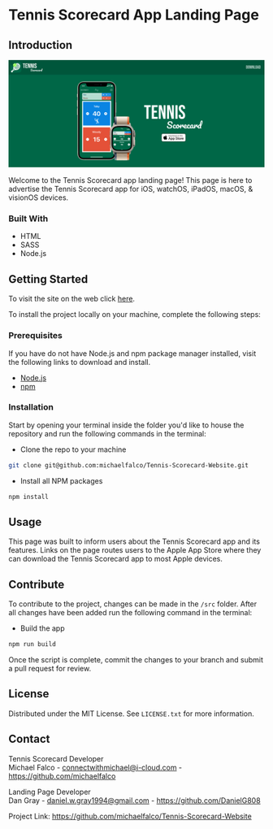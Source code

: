 # Tennis Scorecard App Landing Page

## Introduction

![App-Screenshot](./src/Resources/Readme/Landing-Page-Screenshot.png)

Welcome to the Tennis Scorecard app landing page! This page is here to advertise the Tennis Scorecard app for iOS, watchOS, iPadOS, macOS, & visionOS devices.

### Built With

- HTML
- SASS
- Node.js

## Getting Started

To visit the site on the web click [here](https://tennisscorecard.app/).

To install the project locally on your machine, complete the following steps:

### Prerequisites

If you have do not have Node.js and npm package manager installed, visit the following links to download and install.

- [Node.js](https://nodejs.org)
- [npm](https://docs.npmjs.com/cli/v8/commands/npm-install)

### Installation

Start by opening your terminal inside the folder you'd like to house the repository and run the following commands in the terminal:

- Clone the repo to your machine

```sh
git clone git@github.com:michaelfalco/Tennis-Scorecard-Website.git
```

- Install all NPM packages

```sh
npm install
```

## Usage

This page was built to inform users about the Tennis Scorecard app and its features. Links on the page routes users to the Apple App Store where they can download the Tennis Scorecard app to most Apple devices.

## Contribute

To contribute to the project, changes can be made in the `/src` folder. After all changes have been added run the following command in the terminal:

- Build the app

```sh
npm run build
```

Once the script is complete, commit the changes to your branch and submit a pull request for review.

## License

Distributed under the MIT License. See `LICENSE.txt` for more information.

## Contact

Tennis Scorecard Developer <br>
Michael Falco - connectwithmichael@i-cloud.com - https://github.com/michaelfalco

Landing Page Developer <br>
Dan Gray - daniel.w.gray1994@gmail.com - https://github.com/DanielG808

Project Link: https://github.com/michaelfalco/Tennis-Scorecard-Website
